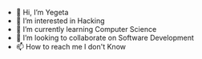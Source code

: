 - 👋 Hi, I’m Yegeta
- 👀 I’m interested in Hacking
- 🌱 I’m currently learning Computer Science
- 💞️ I’m looking to collaborate on Software Development 
- 📫 How to reach me I don't Know

<!---
Master-Yegeta/Master-Yegeta is a ✨ special ✨ repository because its `README.md` (this file) appears on your GitHub profile.
You can click the Preview link to take a look at your changes.
--->
